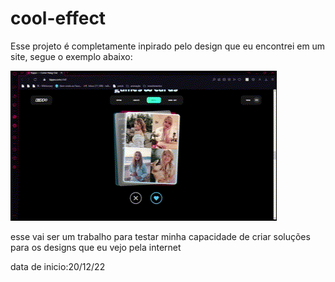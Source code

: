 # cool-effect
Esse projeto é completamente inpirado pelo design que eu encontrei em um site, segue o exemplo abaixo:

![](https://github.com/wesleyoliveirabsb/cool-effect/blob/main/design-de-exemplo.gif)

esse vai ser um trabalho para testar minha capacidade de criar soluções para os designs que eu vejo pela internet

data de inicio:20/12/22
